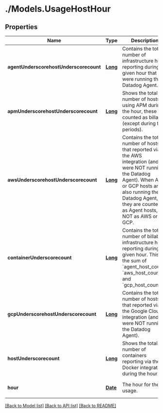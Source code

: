 # ./Models.UsageHostHour
## Properties

Name | Type | Description | Notes
------------ | ------------- | ------------- | -------------
**agentUnderscorehostUnderscorecount** | [**Long**][1] | Contains the total number of infrastructure hosts reporting during a given hour that were running the Datadog Agent. | [optional] [default to null]
**apmUnderscorehostUnderscorecount** | [**Long**][1] | Shows the total number of hosts using APM during the hour, these are counted as billable (except during trial periods). | [optional] [default to null]
**awsUnderscorehostUnderscorecount** | [**Long**][1] | Contains the total number of hosts that reported via the AWS integration (and were NOT running the Datadog Agent). When AWS or GCP hosts are also running the Datadog Agent, they are counted as Agent hosts, NOT as AWS or GCP. | [optional] [default to null]
**containerUnderscorecount** | [**Long**][1] | Contains the total number of billable infrastructure hosts reporting during a given hour. This is the sum of &#x60;agent_host_count&#x60;, &#x60;aws_host_count&#x60;, and &#x60;gcp_host_count&#x60;. | [optional] [default to null]
**gcpUnderscorehostUnderscorecount** | [**Long**][1] | Contains the total number of hosts that reported via the Google Cloud integration (and were NOT running the Datadog Agent). | [optional] [default to null]
**hostUnderscorecount** | [**Long**][1] | Shows the total number of containers reporting via the Docker integration during the hour. | [optional] [default to null]
**hour** | [**Date**][2] | The hour for the usage. | [optional] [default to null]

[[Back to Model list]][3] [[Back to API list]][4] [[Back to README]][5]

[1]: long.md
[2]: DateTime.md
[3]: ../README.md#documentation-for-models
[4]: ../README.md#documentation-for-api-endpoints
[5]: ../README.md
